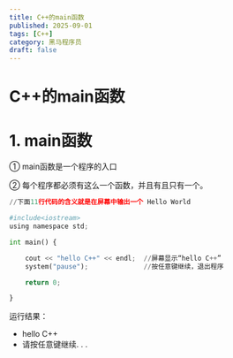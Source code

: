 ```yaml
---
title: C++的main函数
published: 2025-09-01
tags: [C++]
category: 黑马程序员
draft: false
---
```


# C++的main函数

# 1. main函数

① main函数是一个程序的入口

② 每个程序都必须有这么一个函数，并且有且只有一个。


```python
//下面11行代码的含义就是在屏幕中输出一个 Hello World

#include<iostream>
using namespace std;

int main() {

    cout << "hello C++" << endl;  //屏幕显示“hello C++”
    system("pause");              //按任意键继续，退出程序

    return 0;

}
```

运行结果：  
 - hello C++  
 - 请按任意键继续. . .
